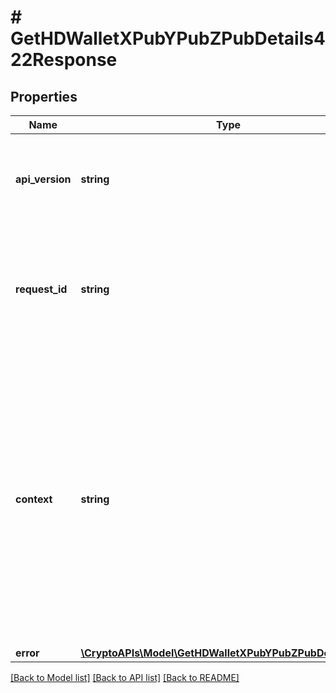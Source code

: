 # # GetHDWalletXPubYPubZPubDetails422Response

## Properties

Name | Type | Description | Notes
------------ | ------------- | ------------- | -------------
**api_version** | **string** | Specifies the version of the API that incorporates this endpoint. |
**request_id** | **string** | Defines the ID of the request. The &#x60;requestId&#x60; is generated by Crypto APIs and it&#39;s unique for every request. |
**context** | **string** | In batch situations the user can use the context to correlate responses with requests. This property is present regardless of whether the response was successful or returned as an error. &#x60;context&#x60; is specified by the user. | [optional]
**error** | [**\CryptoAPIs\Model\GetHDWalletXPubYPubZPubDetailsE422**](GetHDWalletXPubYPubZPubDetailsE422.md) |  |

[[Back to Model list]](../../README.md#models) [[Back to API list]](../../README.md#endpoints) [[Back to README]](../../README.md)
